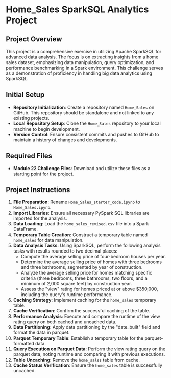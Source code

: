 # Home_Sales SparkSQL Analytics Project

## Project Overview
This project is a comprehensive exercise in utilizing Apache SparkSQL for advanced data analysis. The focus is on extracting insights from a home sales dataset, emphasizing data manipulation, query optimization, and performance benchmarking in a Spark environment. This challenge serves as a demonstration of proficiency in handling big data analytics using SparkSQL.

## Initial Setup
- **Repository Initialization**: Create a repository named `Home_Sales` on GitHub. This repository should be standalone and not linked to any existing projects.
- **Local Repository Setup**: Clone the `Home_Sales` repository to your local machine to begin development.
- **Version Control**: Ensure consistent commits and pushes to GitHub to maintain a history of changes and developments.

## Required Files
- **Module 22 Challenge Files**: Download and utilize these files as a starting point for the project.

## Project Instructions
1. **File Preparation**: Rename `Home_Sales_starter_code.ipynb` to `Home_Sales.ipynb`.
2. **Import Libraries**: Ensure all necessary PySpark SQL libraries are imported for the analysis.
3. **Data Loading**: Load the `home_sales_revised.csv` file into a Spark DataFrame.
4. **Temporary Table Creation**: Construct a temporary table named `home_sales` for data manipulation.
5. **Data Analysis Tasks**: Using SparkSQL, perform the following analysis tasks with results rounded to two decimal places:
   - Compute the average selling price of four-bedroom houses per year.
   - Determine the average selling price of homes with three bedrooms and three bathrooms, segmented by year of construction.
   - Analyze the average selling price for homes matching specific criteria (three bedrooms, three bathrooms, two floors, and a minimum of 2,000 square feet) by construction year.
   - Assess the "view" rating for homes priced at or above $350,000, including the query's runtime performance.
6. **Caching Strategy**: Implement caching for the `home_sales` temporary table.
7. **Cache Verification**: Confirm the successful caching of the table.
8. **Performance Analysis**: Execute and compare the runtime of the view rating query on both cached and uncached data.
9. **Data Partitioning**: Apply data partitioning by the "date_built" field and format the data in parquet.
10. **Parquet Temporary Table**: Establish a temporary table for the parquet-formatted data.
11. **Query Execution on Parquet Data**: Perform the view rating query on the parquet data, noting runtime and comparing it with previous executions.
12. **Table Uncaching**: Remove the `home_sales` table from cache.
13. **Cache Status Verification**: Ensure the `home_sales` table is successfully uncached.
